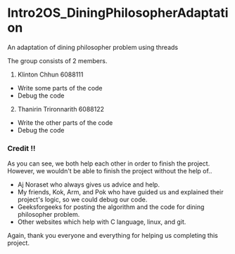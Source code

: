 # Intro2OS_DiningPhilosopherAdaptation
An adaptation of dining philosopher problem using threads

The group consists of 2 members.

1) Klinton Chhun 6088111
- Write some parts of the code
- Debug the code

2) Thanirin Trironnarith 6088122
- Write the other parts of the code
- Debug the code

### Credit !!

As you can see, we both help each other in order to finish the project. However, we wouldn't be able to finish the project without the help of..
- Aj Noraset who always gives us advice and help. 
- My friends, Kok, Arm, and Pok who have guided us and explained their project's logic, so we could debug our code.
- Geeksforgeeks for posting the algorithm and the code for dining philosopher problem.
- Other websites which help with C language, linux, and git.

Again, thank you everyone and everything for helping us completing this project. 
